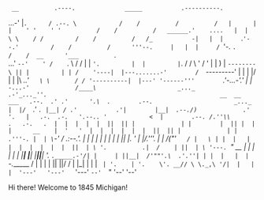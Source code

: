      __          .----.              _____           .----------. 
...-'  |`.      / .--. \            /    /          /          /  
|      |  |    ' '    ' '          /    /          /   ______.'   
....   |  |    \ \    / /         /    /          /   /_          
  -|   |  |     `.`'--.'         /    /          /      '''--.    
   |   |  |     / `'-. `.       /    /  __      '___          `.  
...'   `--'    ' /    `. \     /    /  |  |         `'.         | 
|         |`. / /       \ '   /    '   |  |            )        | 
` --------\ || |         | | /    '----|  |---.......-'        /  
 `---------' | |         | |/          |  |   |\          _..'`   
              \ \       / / '----------|  |---' '------'''        
               `.'-...-'.'             |  |                       
                  `-...-'             /____\                      
                           _..._                                                   
                        .-'_..._''.                                                
 __  __   ___   .--.  .' .'      '.\  .        .--.                       _..._    
|  |/  `.'   `. |__| / .'           .'|        |__|  .--./)             .'     '.  
|   .-.  .-.   '.--.. '            <  |        .--. /.''\\             .   .-.   . 
|  |  |  |  |  ||  || |             | |        |  || |  | |      __    |  '   '  | 
|  |  |  |  |  ||  || |             | | .'''-. |  | \`-' /    .:--.'.  |  |   |  | 
|  |  |  |  |  ||  |. '             | |/.'''. \|  | /("'`    / |   \ | |  |   |  | 
|  |  |  |  |  ||  | \ '.          .|  /    | ||  | \ '---.  `" __ | | |  |   |  | 
|__|  |__|  |__||__|  '. `._____.-'/| |     | ||__|  /'""'.\  .'.''| | |  |   |  | 
                        `-.______ / | |     | |     ||     ||/ /   | |_|  |   |  | 
                                 `  | '.    | '.    \'. __// \ \._,\ '/|  |   |  | 
                                    '---'   '---'    `'---'   `--'  `" '--'   '--' 

Hi there! Welcome to 1845 Michigan!